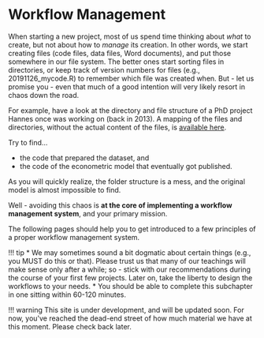 # Workflow Management

When starting a new project, most of us spend time thinking about *what* to create, but not about
how to *manage* its creation. In other words, we start creating files (code files, data files, Word documents), 
and put those somewhere in our file system. The better ones start sorting files in directories, or
keep track of version numbers for files (e.g., 20191126_mycode.R) to remember which file was created
when. But - let us promise you - even that much of a good intention will very likely resort in chaos down the road.

For example, have a look at the directory and file structure of a PhD project Hannes once
was working on (back in 2013). A mapping of the files and directories, without the actual
content of the files, is [available here](structure_phd_2013.html).

Try to find...

- the code that prepared the dataset, and
- the code of the econometric model that eventually got published.

As you will quickly realize, the folder structure is a mess, and the original model is almost impossible to find.

Well - avoiding this chaos is **at the core of implementing a workflow management system**, and your primary mission.

The following pages should help you to get introduced to a few principles of a proper workflow management system.

!!! tip 
    * We may sometimes sound a bit dogmatic about certain things (e.g., you MUST do this or that). Please trust us that many of our teachings will make sense only after a while; so - stick with our recommendations during the course of your first few projects. Later on, take the liberty to design the workflows to your needs.
	* You should be able to complete this subchapter in one sitting within 60-120 minutes.

!!! warning
	This site is under development, and will be updated soon. For now, you've reached the dead-end street of how much material we have at this moment. Please check back later.
	
<!--#* Please follow the steps one-by-one in the order they appear on the side bar and do not deviate from them, unless you really know what you are doing.
#* Where necessary, we have provided instructions for Mac, Windows and Linux machines.
--!>
